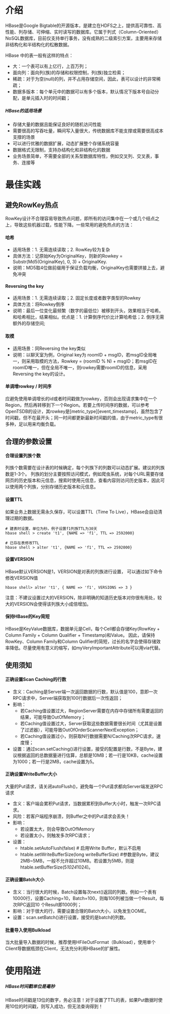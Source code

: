 # 介绍

HBase是Google Bigtable的开源版本，是建立在HDFS之上，提供高可靠性、高性能、列存储、可伸缩、实时读写的数据库。它属于列式（Column-Oriented）NoSQL数据库，目前仅支持单行事务，没有成熟的二级索引方案，主要用来存储非结构化和半结构化的松散数据。

HBase 中的表一般有这样的特点：

- 大：一个表可以有上亿行，上百万列；
- 面向列：面向列(族)的存储和权限控制，列(族)独立检索；
- 稀疏：对于为空(null)的列，并不占用存储空间，因此，表可以设计的非常稀疏；
- 数据多版本：每个单元中的数据可以有多个版本，默认情况下版本号自动分配，是单元插入时的时间戳；

##### HBase的适用场景

- 存储大量的数据且能保证良好的随机访问性能
- 需要很高的写吞吐量，瞬间写入量很大，传统数据库不能支撑或需要很高成本支撑的场景
- 可以进行优雅的数据扩展，动态扩展整个存储系统容量
- 数据格式无限制，支持办结构化和非结构化的数据
- 业务场景简单，不需要全部的关系型数据库特性，例如交叉列、交叉表，事务、连接等

# 最佳实践

## 避免RowKey热点

RowKey设计不合理容易导致热点问题，即所有的访问集中在一个或几个结点之上，导致这些机器过载，性能下降。一些常用的避免热点的方法：

#### 哈希

- 适用场景：1. 无需连续读取；2. RowKey较为复杂
- 具体方法：记原始Key为OriginalKey，则新的Rowkey = Substr(Md5(OriginalKey), 0, 3) + OriginalKey.
- 说明：MD5取4位做前缀用于保证负载均衡，OriginalKey也需要拼接上去，避免冲突

#### Reversing the key

- 适用场景：1. 无需连续读取；2. 固定长度或者数字类型的Rowkey
- 具体方法：将Rowkey倒序
- 说明：最后一位变化最频繁（数字的最低位）被移到开头，效果相当于哈希。和哈希相比，结果相似。优点是：1. 计算倒序代价比计算哈希低；2. 倒序无需额外的存储空间;

#### 取模

- 适用场景：同Reversing the key类似
- 说明：以聊天室为例，Original key为 roomID + msgID，若msgID全局唯一，则采用取模的方法，Rowkey = (roomID % N) + msgID；若msgID在roomID唯一，但在全局不唯一，则rowkey需要roomID的信息，采用Reversing the key的设计。

#### 单调增rowkey / 时间序

应避免使用单调增长的id或者时间戳做为rowkey，否则会出现请求集中在一个Region，然后再转移到下一个Region。若要上传时间序的数据，可以参考OpenTSDB的设计，其rowkey是[metric_type][event_timestamp]，虽然包含了时间戳，但不在最开头；同一时间都更新最新时间戳的值，由于metric_type有很多种，足以用来均衡负载。

## 合理的参数设置

#### 合理设置列族个数

列族个数需要在设计表的时候确定，每个列族下的列数可以动态扩展。建议的列族数是1-3个。
列族的划分主要按照访问模式，例如爬虫系统，对每个URL需要存储网页的历史版本和元信息，搜索时使用元信息，查看内容则访问历史版本，因此可以使用两个列族，分别存储历史版本和元信息。

####  设置TTL

如果业务上数据无需永久保存，可以设置TTL（Time To Live），HBase会自动清理过期的数据。

```shell
# 建表时设置，单位为秒。例子设置f1列族TTL为30天
hbase shell > create 't1', {NAME => 'f1', TTL => 2592000}

# 已存在表修改TTL
hbase shell > alter 't1', {NAME => 'f1', TTL => 2592000}
```

#### 设置VERSION

HBase默认VERSION是1，VERSION是对表的列族进行设置， 可以通过如下命令修改VERSION值

```shell
hbase shell> alter 't1', { NAME => 'f1', VERSIONS => 3 }
```

注意：不建议设置过大的VERSION，除非明确的知道历史版本对你很有用处，较大的VERSION会使得该列族大小成倍增加。

#### 保持HBase的Key简短

HBase是KeyValue数据库，数据单元是Cell，每个Cell都会存储Key(RowKey + Column Family + Column Qualifier + Timestamp)和Value。
因此，请保持RowKey、Column Family和Column Qulifier的简短，过长的名字会使得存储效率降低。尽量使用有意义的缩写，如myVeryImportantAttribute可以用via代替。

## 使用须知

#### 正确设置Scan Caching的行数

- 含义：Caching是Server端一次返回数据的行数，默认值是100，意即一次RPC请求中，Server端获取到100行数据后一次性返回；
- 影响：
  - 若Caching值设置过大，RegionServer需要在内存中存储所有需要返回的结果，可能导致OutOfMemory；
  - 若Caching值设置过大，Server获取这些数据需要很长时间（尤其是设置了过滤器），可能导致OutOfOrderScannerNextException；
  - 若Caching值设置过小，则获取N行数据需要N/Caching次RPC请求，速度慢；
- 设置：通过scan.setCaching()进行设置，接受的配置是行数，不是Byte，建议根据返回的总数据量进行估算，总额是10MB；若一行是10KB，cache设置为1000；若一行是2MB，cache设置为5。

#### 正确设置WriteBuffer大小

大量的Put请求，请关闭autoFlush()，避免每一个Put请求都向Server端发送RPC请求

- 含义：客户端会累积Put请求，当数据累积到Buffer大小时，触发一次RPC请求。
- 风险：若客户端程序崩溃，则Buffer之中的Put请求会丢失！
- 影响：
  - 若设置太大，则会导致OutOfMemory
  - 若设置太小，则触发多次RPC请求；
- 设置：
  - htable.setAutoFlush(false) # 启用Write Buffer，默认不启用
  - htable.setWriteBufferSize(long writeBufferSize) #参数是Byte，建议2MB~5MB，一般不允许超过10MB。若设置为5MB，则是htable.setBufferSize(5*1024*1024)。

#### 正确设置Batch大小

- 含义：当行很大的时候，Batch设置每次next()返回的列数。例如一个表有10000行，设置Caching=10，Batch=100，则每100列被当做一个Result，每次RPC返回10 个Result即1000列；
- 影响：对于很大的行，需要设置合理的Batch大小，以免发生OOME。
- 设置：scan.setBatch()进行设置，接受的是batch的列数。

#### 批量导入使用Bulkload

当大批量导入数据的时候，推荐使用HFileOutFormat（Bulkload），使用单个Client导数据瓶颈在Client，无法充分利用HBase的扩展性。

# 使用陷进

##### HBase时间戳单位是毫秒

HBase时间戳是13位的数字，务必注意！对于设置了TTL的表，如果Put数据时使用10位的时间戳，则写入成功，但无法查询得到！